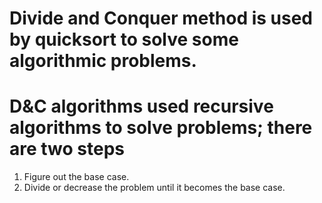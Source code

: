 # Divide and Conquer method is used by quicksort to solve some algorithmic problems.

# D&C algorithms used recursive algorithms to solve problems; there are two steps
1. Figure out the base case.
2. Divide or decrease the problem until it becomes the base case.